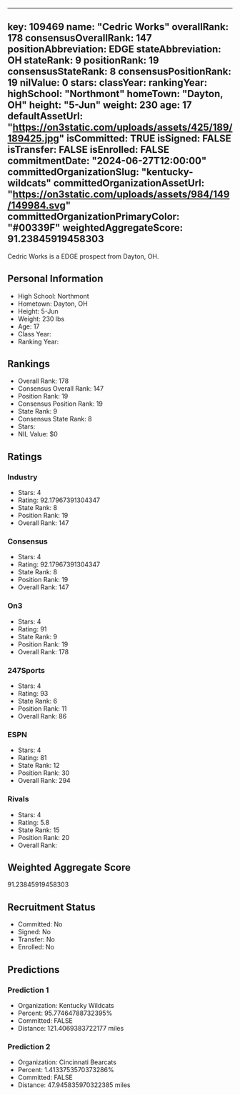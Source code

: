 ---
  key: 109469
  name: "Cedric Works"
  overallRank: 178
  consensusOverallRank: 147
  positionAbbreviation: EDGE
  stateAbbreviation: OH
  stateRank: 9
  positionRank: 19
  consensusStateRank: 8
  consensusPositionRank: 19
  nilValue: 0
  stars: 
  classYear: 
  rankingYear: 
  highSchool: "Northmont"
  homeTown: "Dayton, OH"
  height: "5-Jun"
  weight: 230
  age: 17
  defaultAssetUrl: "https://on3static.com/uploads/assets/425/189/189425.jpg"
  isCommitted: TRUE
  isSigned: FALSE
  isTransfer: FALSE
  isEnrolled: FALSE
  commitmentDate: "2024-06-27T12:00:00"
  committedOrganizationSlug: "kentucky-wildcats"
  committedOrganizationAssetUrl: "https://on3static.com/uploads/assets/984/149/149984.svg"
  committedOrganizationPrimaryColor: "#00339F"
  weightedAggregateScore: 91.23845919458303
  ---
  
  Cedric Works is a EDGE prospect from Dayton, OH.
  
  ## Personal Information
  - High School: Northmont
  - Hometown: Dayton, OH
  - Height: 5-Jun
  - Weight: 230 lbs
  - Age: 17
  - Class Year: 
  - Ranking Year: 
  
  ## Rankings
  - Overall Rank: 178
  - Consensus Overall Rank: 147
  - Position Rank: 19
  - Consensus Position Rank: 19
  - State Rank: 9
  - Consensus State Rank: 8
  - Stars: 
  - NIL Value: $0
  
  ## Ratings
  
  ### Industry
  - Stars: 4
  - Rating: 92.17967391304347
  - State Rank: 8
  - Position Rank: 19
  - Overall Rank: 147
  
  ### Consensus
  - Stars: 4
  - Rating: 92.17967391304347
  - State Rank: 8
  - Position Rank: 19
  - Overall Rank: 147
  
  ### On3
  - Stars: 4
  - Rating: 91
  - State Rank: 9
  - Position Rank: 19
  - Overall Rank: 178
  
  ### 247Sports
  - Stars: 4
  - Rating: 93
  - State Rank: 6
  - Position Rank: 11
  - Overall Rank: 86
  
  ### ESPN
  - Stars: 4
  - Rating: 81
  - State Rank: 12
  - Position Rank: 30
  - Overall Rank: 294
  
  ### Rivals
  - Stars: 4
  - Rating: 5.8
  - State Rank: 15
  - Position Rank: 20
  - Overall Rank: 
  
  ## Weighted Aggregate Score
  91.23845919458303
  
  ## Recruitment Status
  - Committed: No
  - Signed: No
  - Transfer: No
  - Enrolled: No
  
  
  
  ## Predictions
  
  ### Prediction 1
  - Organization: Kentucky Wildcats
  - Percent: 95.77464788732395%
  - Committed: FALSE
  - Distance: 121.4069383722177 miles
  
  ### Prediction 2
  - Organization: Cincinnati Bearcats
  - Percent: 1.4133753570373286%
  - Committed: FALSE
  - Distance: 47.945835970322385 miles
  